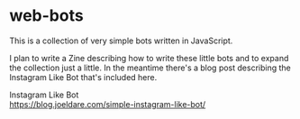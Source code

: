 # web-bots

This is a collection of very simple bots written in JavaScript.

I plan to write a Zine describing how to write these little bots and to expand the collection just a little. In the meantime there's a blog post describing the Instagram Like Bot that's included here.

Instagram Like Bot  
https://blog.joeldare.com/simple-instagram-like-bot/
